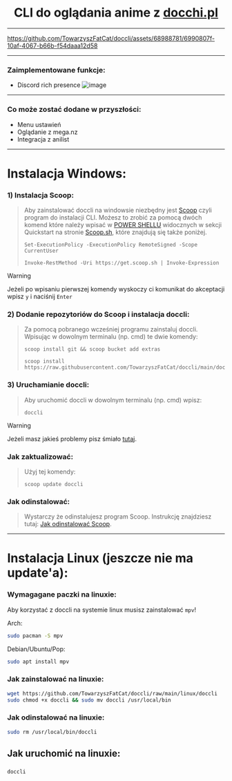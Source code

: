 <h1 align="center">
CLI do oglądania anime z <a href="https://docchi.pl/">docchi.pl</a>
</h1>

---


https://github.com/TowarzyszFatCat/doccli/assets/68988781/6990807f-10af-4067-b66b-f54daaa12d58


---
### Zaimplementowane funkcje:
- Discord rich presence
  ![image](https://github.com/TowarzyszFatCat/doccli/assets/68988781/d4644fc9-3f9f-4181-99d3-3c03d442f74d)

---

### Co może zostać dodane w przyszłości:
- Menu ustawień
- Oglądanie z mega.nz
- Integracja z anilist

---

# Instalacja Windows:

### 1) Instalacja Scoop:
> Aby zainstalować doccli na windowsie niezbędny jest <a href="https://scoop.sh/">Scoop</a> czyli program do instalacji CLI.
> Możesz to zrobić za pomocą dwóch komend które należy wpisać w <a href="https://www.google.com/search?q=powershell+jak+w%C5%82%C4%85czy%C4%87">POWER SHELLU</a> widocznych w sekcji Quickstart na stronie <a href="https://scoop.sh/">Scoop.sh</a>, które znajdują się także poniżej.
> ```
> Set-ExecutionPolicy -ExecutionPolicy RemoteSigned -Scope CurrentUser
> ```
> ```
> Invoke-RestMethod -Uri https://get.scoop.sh | Invoke-Expression
> ```

> [!WARNING]
> Jeżeli po wpisaniu pierwszej komendy wyskoczy ci komunikat do akceptacji wpisz `y` i naciśnij `Enter`

### 2) Dodanie repozytoriów do Scoop i instalacja doccli:
> Za pomocą pobranego wcześniej programu zainstaluj doccli. Wpisując w dowolnym terminalu (np. cmd) te dwie komendy:
> ```
> scoop install git && scoop bucket add extras
> ```
> ```
> scoop install https://raw.githubusercontent.com/TowarzyszFatCat/doccli/main/doccli.json
> ```

### 3) Uruchamianie doccli:
> Aby uruchomić doccli w dowolnym terminalu (np. cmd) wpisz:
> ```
> doccli
> ```

> [!WARNING]
> Jeżeli masz jakieś problemy pisz śmiało <a href="https://github.com/TowarzyszFatCat/doccli/issues/new">tutaj</a>.


### Jak zaktualizować:
> Użyj tej komendy:
> ```
> scoop update doccli
> ```

### Jak odinstalować:
> Wystarczy że odinstalujesz program Scoop. Instrukcję znajdziesz tutaj:
> <a href="https://github.com/ScoopInstaller/Scoop/wiki/Uninstalling-Scoop">Jak odinstalować Scoop</a>.

---
# Instalacja Linux (jeszcze nie ma update'a):

### Wymagagane paczki na linuxie:
Aby korzystać z doccli na systemie linux musisz zainstalować `mpv`!

Arch:
```bash
sudo pacman -S mpv
```

Debian/Ubuntu/Pop:
```bash
sudo apt install mpv
```

### Jak zainstalować na linuxie:
```bash
wget https://github.com/TowarzyszFatCat/doccli/raw/main/linux/doccli
sudo chmod +x doccli && sudo mv doccli /usr/local/bin
```

### Jak odinstalować na linuxie:
```bash
sudo rm /usr/local/bin/doccli
```

## Jak uruchomić na linuxie:
#####
```bash
doccli
```
